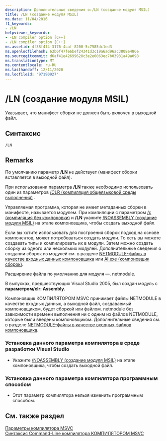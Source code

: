 ```yaml
---
description: Дополнительные сведения о:/LN (создание модуля MSIL)
title: /LN (создание модуля MSIL)
ms.date: 11/04/2016
f1_keywords:
- /LN
helpviewer_keywords:
- -LN compiler option [C++]
- /LN compiler option [C++]
ms.assetid: 4f38f4f4-3176-4caf-8200-5c7585dc1ed3
ms.openlocfilehash: 63b6f47fe6bef24341d3c19a6ad96ac3808e486e
ms.sourcegitcommit: d6af41e42699628c3e2e6063ec7b03931a49a098
ms.translationtype: MT
ms.contentlocale: ru-RU
ms.lasthandoff: 12/11/2020
ms.locfileid: "97190927"
---
```

# <a name="ln-create-msil-module"></a>/LN (создание модуля MSIL)

Указывает, что манифест сборки не должен быть включен в выходной файл.

## <a name="syntax"></a>Синтаксис

```
/LN
```

## <a name="remarks"></a>Remarks

По умолчанию параметр **/LN** не действует (манифест сборки вставляется в выходной файл).

При использовании параметра **/LN** также необходимо использовать один из параметров [/CLR (компиляция общеязыковой среды выполнения)](clr-common-language-runtime-compilation.md) .

Управляемая программа, которая не имеет метаданных сборки в манифесте, называется модулем. При компиляции с параметром [/c (компиляция без компоновки)](c-compile-without-linking.md) и **/LN** укажите [/NOASSEMBLY (создание модуля MSIL)](noassembly-create-a-msil-module.md) на этапе компоновщика, чтобы создать выходной файл.

Если вы хотите использовать для построения сборок подход на основе компонентов, может потребоваться создать модули.  То есть вы можете создавать типы и компилировать их в модули.  Затем можно создать сборку из одного или нескольких модулей.  Дополнительные сведения о создании сборок из модулей см. в разделе [NETMODULE-файлы в качестве входных данных компоновщика](netmodule-files-as-linker-input.md) или [Al.exe (компоновщик сборок)](/dotnet/framework/tools/al-exe-assembly-linker).

Расширение файла по умолчанию для модуля —. netmodule.

В выпусках, предшествующих Visual Studio 2005, был создан модуль с **параметром/clr: Assembly**.

Компоновщик КОМПИЛЯТОРОМ MSVC принимает файлы NETMODULE в качестве входных данных, а выходной файл, создаваемый компоновщиком, будет сборкой или файлом. netmodule без зависимости времени выполнения ни с одним из файлов NETMODULE, которые были введены компоновщиком.  Дополнительные сведения см. в разделе [NETMODULE-файлы в качестве входных файлов компоновщика](netmodule-files-as-linker-input.md).

### <a name="to-set-this-compiler-option-in-the-visual-studio-development-environment"></a>Установка данного параметра компилятора в среде разработки Visual Studio

- Укажите [/NOASSEMBLY (создание модуля MSIL)](noassembly-create-a-msil-module.md) на этапе компоновщика, чтобы создать выходной файл.

### <a name="to-set-this-compiler-option-programmatically"></a>Установка данного параметра компилятора программным способом

- Этот параметр компилятора нельзя изменить программным способом.

## <a name="see-also"></a>См. также раздел

[Параметры компилятора MSVC](compiler-options.md)<br/>
[Синтаксис Command-Line компилятора КОМПИЛЯТОРОМ MSVC](compiler-command-line-syntax.md)
